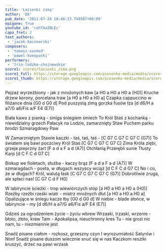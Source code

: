 ```yaml
---
title: 'Łazienki zimą'
author: 'DX'
pub_date: '2011-07-24 18:48:23.749587+00:00'
epigone: True
youtube_id: 'cohTAaINLEc'
capo_fret: 2
text_authors:
 - 'jacek-kaczmarski'
composers:
 - 'tomasz-susmed'
 - 'pawel-konopacki'
performers:
 - 'trio-lodzko-chojnowskie'
score1: scores/lazienki_zima.png
score1_full: https://storage.googleapis.com/piosenka-media/media/scores/lazienki_zima.png
score1_thumb: https://storage.googleapis.com/piosenka-media/media/scores/lazienki_zima.png.180x0_q85_upscale.jpg
---
```


Pejzaż wyrzeźbiony - jak z mrożonych kaw [a H0 a H0 a H0 a (H0)]
Kruche drzew korony, porcelana traw [a H0 a H0 a H0 a]
Czapka cappuccino w filiżance dnia [G0 d G0 d]
Pod puszystą zimą gorzka fusów łza [d d6/H a a7/G a6/Fis a/F E4 (E7)]

Biała kawa z pianką - śmiga śniegiem śmiech
To Król Staś z kochanką - niewidzialny grzech
Pałacyk na Lodzie, zamarznięty Staw
Puchem parku brodzi Szmaragdowy Paw

W Zamarzniętym Stawie kaczki - taś, taś, taś - [C G7 C G7 C G7 C (G7)]
To światem się bawi poczciwy Król Staś [C G7 C G7 C G7 C]
Zima Króla ziębi, grzeje pieprzny żart [F a d a F a d (A7)]
Otchłanią Przerębli sunie Tłusty Karp [d C F C d G7 C]

Biskup we fioletach, służba - kaczy brąz [F a d a F a d (A7)]
W szmaragdach - poeta, w długach wszyscy wciąż [d C F C d G7 C]
No i co, że w długach? Król, walutą łask [C G7 C G7 C G7 C (G7)]
Dobrotliwie zruga, ale spłaci nas! [C G7 C d F H0]

W labiryncie ścieżki - trop wiewiórczych stóp [a H0 a H0 a H0 a (H0)]
Rzeźby rzeźbi rześki wiatr - mistrz mroźnych dłut [a H0 a H0 a H0 a]
Opalizujące w śniegu kacze łby [G0 d G0 d]
W niebie - blade słońce, w labiryncie - my [d d6/H a a7/G a6/Fis a/F E4 (E7)]

Gdzieś za ogrodzeniem życie - życiu wbrew
Wrzaski, trzaski, wrzenie - błoto, złoto, krew
Tam - Apokalipsa, nieuchronny kres
Tu - nie grozi nic nam, tu - niezmiennie jest

Snadź pisane ciałom - rozkosz, grzeszny czyn
I wyrozumiałość Satyrów i Nimf
Snadź pisane duszom wiecznie snuć się w nas
Kaczkom resztki kruszyć, drżeć na pawi wrzask